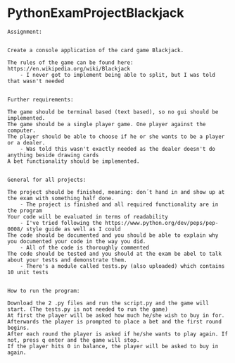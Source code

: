 # PythonExamProjectBlackjack

    Assignment:
    
    
    Create a console application of the card game Blackjack.
    
    The rules of the game can be found here: https://en.wikipedia.org/wiki/Blackjack
        - I never got to implement being able to split, but I was told that wasn't needed


    Further requirements:
    
    The game should be terminal based (text based), so no gui should be implemented. 
    The game should be a single player game. One player against the computer.
    The player should be able to choose if he or she wants to be a player or a dealer.
        - Was told this wasn't exactly needed as the dealer doesn't do anything beside drawing cards      
    A bet functionality should be implemented.
    
    
    General for all projects:
    
    The project should be finished, meaning: don´t hand in and show up at the exam with something half done.
        - The project is finished and all required functionality are in the program        
    Your code will be evaluated in terms of readability
        - I've tried following the https://www.python.org/dev/peps/pep-0008/ style guide as well as I could        
    The code should be documented and you should be able to explain why you documented your code in the way you did.
        - All of the code is thoroughly commented        
    The code should be tested and you should at the exam be abel to talk about your tests and demonstrate them.
        - There's a module called tests.py (also uploaded) which contains 10 unit tests
    
    
    How to run the program:
    
    Download the 2 .py files and run the script.py and the game will start. (The tests.py is not needed to run the game)
    At first the player will be asked how much he/she wish to buy in for. 
    Afterwards the player is prompted to place a bet and the first round begins.
    After each round the player is asked if he/she wants to play again. If not, press q enter and the game will stop.
    If the player hits 0 in balance, the player will be asked to buy in again.
